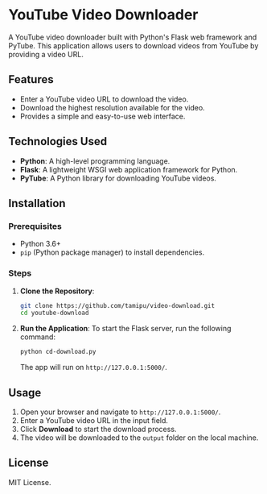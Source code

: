# YouTube Video Downloader

A YouTube video downloader built with Python's Flask web framework and PyTube. This application allows users to download videos from YouTube by providing a video URL.

## Features

- Enter a YouTube video URL to download the video.
- Download the highest resolution available for the video.
- Provides a simple and easy-to-use web interface.

## Technologies Used

- **Python**: A high-level programming language.
- **Flask**: A lightweight WSGI web application framework for Python.
- **PyTube**: A Python library for downloading YouTube videos.

## Installation

### Prerequisites

- Python 3.6+
- `pip` (Python package manager) to install dependencies.

### Steps

1. **Clone the Repository**:
   ```bash
   git clone https://github.com/tamipu/video-download.git
   cd youtube-download
   ```

2. **Run the Application**:
   To start the Flask server, run the following command:
   ```bash
   python cd-download.py
   ```
   The app will run on `http://127.0.0.1:5000/`.

## Usage

1. Open your browser and navigate to `http://127.0.0.1:5000/`.
2. Enter a YouTube video URL in the input field.
3. Click **Download** to start the download process.
4. The video will be downloaded to the `output` folder on the local machine.
   
## License

MIT License.
